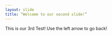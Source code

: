 ```yaml
---
layout: slide
title: “Welcome to our second slide!”
---
```

This is our 3rd Test! 
Use the left arrow to go back!
